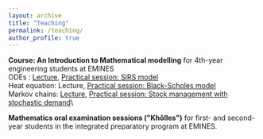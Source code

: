 ```yaml
---
layout: archive
title: "Teaching"
permalink: /teaching/
author_profile: true
---
```



**Course: An Introduction to Mathematical modelling** for 4th-year engineering students at EMINES\
ODEs : [Lecture](https://ahlamouardi.github.io/AOUARDI/files/files/edo_imm.pdf), [Practical session: SIRS model](https://ahlamouardi.github.io/AOUARDI/files/files/SIRS.pdf)\
Heat equation: Lecture, [Practical session: Black-Scholes model](https://ahlamouardi.github.io/AOUARDI/files/files/bsmodel.pdf)\
Markov chains: [Lecture](https://ahlamouardi.github.io/AOUARDI/files/files/CdM.pdf), [Practical session: Stock management with stochastic demand](https://ahlamouardi.github.io/AOUARDI/files/files/stock.pdf)\

**Mathematics oral examination sessions ("Khôlles")** for first- and second-year students in the integrated preparatory program at EMINES.
